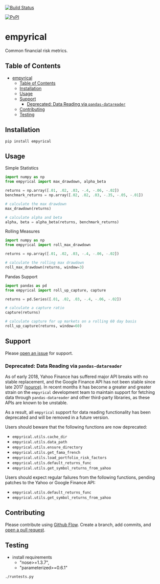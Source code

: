 [![Build Status](https://travis-ci.org/quantopian/empyrical.svg?branch=master)](https://travis-ci.org/quantopian/empyrical)

[![PyPI](https://img.shields.io/pypi/v/empyrical?color=%234ec726&style=flat-square)](https://pypi.org/project/empyrical/)

# empyrical

Common financial risk metrics.

## Table of Contents

- [empyrical](#empyrical)
  - [Table of Contents](#table-of-contents)
  - [Installation](#installation)
  - [Usage](#usage)
  - [Support](#support)
    - [Deprecated: Data Reading via `pandas-datareader`](#deprecated-data-reading-via-pandas-datareader)
  - [Contributing](#contributing)
  - [Testing](#testing)

## Installation

```shell
pip install empyrical
```

## Usage

Simple Statistics

```python
import numpy as np
from empyrical import max_drawdown, alpha_beta

returns = np.array([.01, .02, .03, -.4, -.06, -.02])
benchmark_returns = np.array([.02, .02, .03, -.35, -.05, -.01])

# calculate the max drawdown
max_drawdown(returns)

# calculate alpha and beta
alpha, beta = alpha_beta(returns, benchmark_returns)

```

Rolling Measures
```python
import numpy as np
from empyrical import roll_max_drawdown

returns = np.array([.01, .02, .03, -.4, -.06, -.02])

# calculate the rolling max drawdown
roll_max_drawdown(returns, window=3)

```

Pandas Support
```python
import pandas as pd
from empyrical import roll_up_capture, capture

returns = pd.Series([.01, .02, .03, -.4, -.06, -.02])

# calculate a capture ratio
capture(returns)

# calculate capture for up markets on a rolling 60 day basis
roll_up_capture(returns, window=60)
```

## Support

Please [open an issue](https://github.com/quantopian/empyrical/issues/new) for support.

### Deprecated: Data Reading via `pandas-datareader`

As of early 2018, Yahoo Finance has suffered major API breaks with no stable
replacement, and the Google Finance API has not been stable since late 2017
[(source)](https://github.com/pydata/pandas-datareader/blob/da18fbd7621d473828d7fa81dfa5e0f9516b6793/README.rst).
In recent months it has become a greater and greater strain on the `empyrical`
development team to maintain support for fetching data through
`pandas-datareader` and other third-party libraries, as these APIs are known to
be unstable.

As a result, all `empyrical` support for data reading functionality has been
deprecated and will be removed in a future version.

Users should beware that the following functions are now deprecated:

- `empyrical.utils.cache_dir`
- `empyrical.utils.data_path`
- `empyrical.utils.ensure_directory`
- `empyrical.utils.get_fama_french`
- `empyrical.utils.load_portfolio_risk_factors`
- `empyrical.utils.default_returns_func`
- `empyrical.utils.get_symbol_returns_from_yahoo`

Users should expect regular failures from the following functions, pending
patches to the Yahoo or Google Finance API:

- `empyrical.utils.default_returns_func`
- `empyrical.utils.get_symbol_returns_from_yahoo`

## Contributing

Please contribute using [Github Flow](https://guides.github.com/introduction/flow/). Create a branch, add commits, and [open a pull request](https://github.com/quantopian/empyrical/compare/).

## Testing
- install requirements
  - "nose>=1.3.7",
  - "parameterized>=0.6.1"

```
./runtests.py
```
